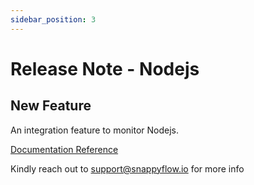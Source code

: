 ```yaml
---
sidebar_position: 3 
---
```

# Release Note - Nodejs

## New Feature

An integration feature to monitor Nodejs.

[Documentation Reference](/docs/sidebar-sf-selfhosted-turbo/Integrations/nodejs_prometheus)

Kindly reach out to [support@snappyflow.io](mailto:support@snappyflow.io) for more info
